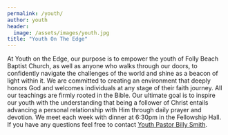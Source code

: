 ```yaml
---
permalink: /youth/
author: youth
header:
  image: /assets/images/youth.jpg
title: "Youth On The Edge"
---
```


At Youth on the Edge, our purpose is to empower the youth of Folly Beach Baptist Church, as well as
anyone who walks through our doors, to confidently navigate the challenges of the world and shine as
a beacon of light within it. We are committed to creating an environment that deeply honors God and
welcomes individuals at any stage of their faith journey. All our teachings are firmly rooted in the
Bible. Our ultimate goal is to inspire our youth with the understanding that being a follower of
Christ entails advancing a personal relationship with Him through daily prayer and devotion. We meet
each week with dinner at 6:30pm in the Fellowship Hall. If you have any questions feel free to
contact [Youth Pastor Billy Smith](843-460-7737).
